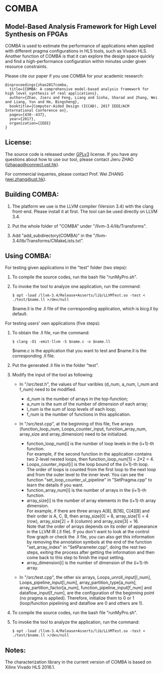 COMBA
=====================================
Model-Based Analysis Framework for High Level Synthesis on FPGAs
-------------------------------------
COMBA is used to estimate the performance of applications when applied with different pragma configurations in HLS tools, such as Vivado HLS. Another function of COMBA is that it can explore the design space quickly and find a high-performance configuration within minutes under given resource constraints.

Please cite our paper if you use COMBA for your academic research:
```
@inproceedings{zhao2017comba,
  title={COMBA: A comprehensive model-based analysis framework for high level synthesis of real applications},
  author={Zhao, Jieru and Feng, Liang and Sinha, Sharad and Zhang, Wei and Liang, Yun and He, Bingsheng},
  booktitle={Computer-Aided Design (ICCAD), 2017 IEEE/ACM International Conference on},
  pages={430--437},
  year={2017},
  organization={IEEE}
}
```

License:
--------------------------------------
The source code is released under [GPLv3](https://www.gnu.org/licenses/licenses.en.html) license.
If you have any questions about how to use our tool, please contact Jieru ZHAO (jzhaoao@connect.ust.hk).

For commercial inqueries, please contact Prof. Wei ZHANG (wei.zhang@ust.hk).



Building COMBA:
--------------------------------------
1. The platform we use is the LLVM compiler (Version 3.4) with the clang front-end. Please install it at first. 
    The tool can be used directly on LLVM 3.4. 

2. Put the whole folder of "COMBA" under "/llvm-3.4/lib/Transforms".

3. Add "add_subdirectory(COMBA)" in the "/llvm-3.4/lib/Transforms/CMakeLists.txt".



Using COMBA:
--------------------------------------
For testing given applications in the "test" folder (two steps):
1. To compile the source codes, run the bash file "runMyPro.sh".

2. To invoke the tool to analyze one application, run the command:   
	```
	$ opt -load /llvm-3.4/Release+Asserts/lib/LLVMTest.so -test < ./test/$name.ll >/dev/null 
	```
    $name.ll is the .ll file of the corresponding application, which is bicg.ll by default.

For testing users' own applications (five steps):
1. To obtain the .ll file, run the command:
	```
	$ clang -O1 -emit-llvm -S $name.c -o $name.ll
	```
    $name.c is the application that you want to test and $name.ll is the corresponding .ll file.
    
2. Put the generated .ll file in the folder "test".

3. Modify the input of the tool as following:
	* In "/src/test.h", the values of four varibles (d_num, a_num, l_num and f_num) need to be modified. 
		* d_num is the number of arrays in the top-function;   
		* a_num is the sum of the number of dimension of each array; 
		* l_num is the sum of loop levels of each loop; 
		* f_num is the number of functions in this application.
    
	* In "/src/test.cpp", at the beginning of this file, five arrays (function_loop_num, Loops_counter_input, function_array_num, array_size and array_dimension) need to be initialized.
		* function_loop_num[i] is the number of loop levels in the (i+1)-th function.  
		For example, if the second function in the application contains two 2-level nested loops, then function_loop_num[1] = 2*2 = 4.
		* Loops_counter_input[i] is the loop bound of the (i+1)-th loop.  
		The order of loops is counted from the first loop to the next loop and from the outer level to the inner level. You can see the function "set_loop_counter_ul_pipeline" in "SetPragma.cpp" to learn the details if you want.
		* function_array_num[i] is the number of arrays in the (i+1)-th function. 
		* array_size[i] is the number of array elements in the (i+1)-th array dimension.   
		For example, if there are three arrays A[8], B[16], C[4][8] and their order is A, C, B, then array_size[0] = 8, array_size[1] = 4 (row), array_size[2] = 8 (column) and array_size[3] = 16.   
		Note that the order of arrays depends on its order of appearance in the LLVM IR (.ll file). If you don't want to look at the control flow graph or check the .ll file, you can also get this information by removing the annotation symbols at the end of the function "set_array_index" in "SetParameter.cpp", doing the rest two steps, exiting the process after getting the information and then come back to this step to finish the input setting. 
		* array_dimension[i] is the number of dimension of the (i+1)-th array.
       
	* In "/src/test.cpp", the other six arrays, Loops_unroll_input[l_num], Loops_pipeline_input[l_num], array_partition_type[a_num], array_partition_factor[a_num], function_pipeline_input[f_num] and dataflow_input[f_num], are the configuration of the beginning point (no pragma is applied). Therefore, initialize them to 0 or 1 (loop/function pipelining and dataflow are 0 and others are 1). 
      
 4. To compile the source codes, run the bash file "runMyPro.sh".
 5. To invoke the tool to analyze the application, run the command:  
	 ```
	 $ opt -load /llvm-3.4/Release+Asserts/lib/LLVMTest.so -test < ./test/$name.ll >/dev/null
	 ```

Notes:
--------------------------------------
The characterization library in the current version of COMBA is based on Xilinx Vivado HLS 2016.1. 
